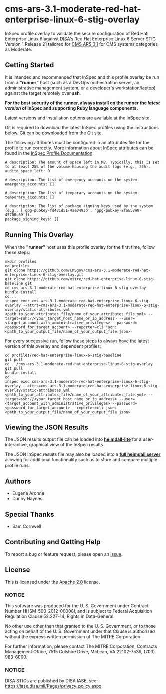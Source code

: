 # cms-ars-3.1-moderate-red-hat-enterprise-linux-6-stig-overlay
InSpec profile overlay to validate the secure configuration of Red Hat Enterprise Linux 6 against [DISA's](https://iase.disa.mil/stigs/Pages/index.aspx) Red Hat Enterprise Linux 6 Server STIG Version 1 Release 21 tailored for [CMS ARS 3.1](https://www.cms.gov/Research-Statistics-Data-and-Systems/CMS-Information-Technology/InformationSecurity/Info-Security-Library-Items/ARS-31-Publication.html) for CMS systems categories as Moderate.

## Getting Started  
It is intended and recommended that InSpec and this profile overlay be run from a __"runner"__ host (such as a DevOps orchestration server, an administrative management system, or a developer's workstation/laptop) against the target remotely over __ssh__.

__For the best security of the runner, always install on the runner the _latest version_ of InSpec and supporting Ruby language components.__ 

Latest versions and installation options are available at the [InSpec](http://inspec.io/) site.

Git is required to download the latest InSpec profiles using the instructions below. Git can be downloaded from the [Git](https://git-scm.com/book/en/v2/Getting-Started-Installing-Git) site. 

The following attributes must be configured in an attributes file for the profile to run correctly. More information about InSpec attributes can be found in the [InSpec Profile Documentation](https://www.inspec.io/docs/reference/profiles/).

```
# description: The amount of space left in MB. Typically, this is set to at least 25% of the volume housing the audit logs (e.g., 225).
auditd_space_left: 0

# description: The list of emergency accounts on the system.
emergency_accounts: []

# description: The list of temporary accounts on the system.
temporary_accounts: []

# description: The list of package signing keys used by the system (e.g., ['gpg-pubkey-fd431d51-4ae0493b', 'gpg-pubkey-2fa658e0-45700c69']).
package_signing_keys: []

```

## Running This Overlay
When the __"runner"__ host uses this profile overlay for the first time, follow these steps: 

```
mkdir profiles
cd profiles
git clone https://github.com/CMSgov/cms-ars-3.1-moderate-red-hat-enterprise-linux-6-stig-overlay.git
git clone https://github.com/mitre/red-hat-enterprise-linux-6-stig-baseline.git
cd cms-ars-3.1-moderate-red-hat-enterprise-linux-6-stig-overlay
bundle install
cd ..
inspec exec cms-ars-3.1-moderate-red-hat-enterprise-linux-6-stig-overlay --attrs=cms-ars-3.1-moderate-red-hat-enterprise-linux-6-stig-overlay/static-attributes.yml <path_to_your_attributes_file/name_of_your_attributes_file.yml> --target=ssh://<your_target_host_name_or_ip_address> --user=<target_account_with_administrative_privileges> --password=<password_for_target_account> --reporter=cli json:<path_to_your_output_file/name_of_your_output_file.json> 
```

For every successive run, follow these steps to always have the latest version of this overlay and dependent profiles:

```
cd profiles/red-hat-enterprise-linux-6-stig-baseline
git pull
cd ../cms-ars-3.1-moderate-red-hat-enterprise-linux-6-stig-overlay
git pull
bundle install
cd ..
inspec exec cms-ars-3.1-moderate-red-hat-enterprise-linux-6-stig-overlay --attrs=cms-ars-3.1-moderate-red-hat-enterprise-linux-6-stig-overlay/static-attributes.yml <path_to_your_attributes_file/name_of_your_attributes_file.yml> --target=ssh://<your_target_host_name_or_ip_address> --user=<target_account_with_administrative_privileges> --password=<password_for_target_account> --reporter=cli json:<path_to_your_output_file/name_of_your_output_file.json> 
```

## Viewing the JSON Results

The JSON results output file can be loaded into __[heimdall-lite](https://mitre.github.io/heimdall-lite/)__ for a user-interactive, graphical view of the InSpec results. 

The JSON InSpec results file may also be loaded into a __[full heimdall server](https://github.com/mitre/heimdall)__, allowing for additional functionality such as to store and compare multiple profile runs.

## Authors
* Eugene Aronne
* Danny Haynes

## Special Thanks
* Sam Cornwell

## Contributing and Getting Help
To report a bug or feature request, please open an [issue](https://github.com/CMSgov/cms-ars-3.1-moderate-red-hat-enterprise-linux-6-stig-overlay/issues/new).

## License
This is licensed under the [Apache 2.0](https://www.apache.org/licenses/LICENSE-2.0) license. 

### NOTICE  

This software was produced for the U. S. Government under Contract Number HHSM-500-2012-00008I, and is subject to Federal Acquisition Regulation Clause 52.227-14, Rights in Data-General.  

No other use other than that granted to the U. S. Government, or to those acting on behalf of the U. S. Government under that Clause is authorized without the express written permission of The MITRE Corporation.

For further information, please contact The MITRE Corporation, Contracts Management Office, 7515 Colshire Drive, McLean, VA  22102-7539, (703) 983-6000.

### NOTICE
DISA STIGs are published by DISA IASE, see: https://iase.disa.mil/Pages/privacy_policy.aspx
